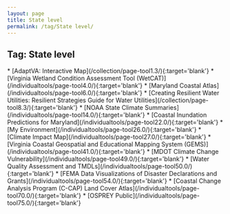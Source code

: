 ```yaml
---
layout: page
title: State level
permalink: /tag/State level/
---
```

<h2>Tag: State level</h2>
* [AdaptVA: Interactive Map](/collection/page-tool1.3/){:target='blank'}
* [Virginia Wetland Condition Assessment Tool (WetCAT)](/individualtools/page-tool4.0/){:target='blank'}
* [Maryland Coastal Atlas](/individualtools/page-tool6.0/){:target='blank'}
* [Creating Resilient Water Utilities: Resilient Strategies Guide for Water Utilities](/collection/page-tool8.3/){:target='blank'}
* [NOAA State Climate Summaries](/individualtools/page-tool14.0/){:target='blank'}
* [Coastal Inundation Predictions for Maryland](/individualtools/page-tool22.0/){:target='blank'}
* [My Environment](/individualtools/page-tool26.0/){:target='blank'}
* [Climate Impact Map](/individualtools/page-tool27.0/){:target='blank'}
* [Virginia Coastal Geospatial and Educational Mapping System (GEMS)](/individualtools/page-tool41.0/){:target='blank'}
* [MDOT Climate Change Vulnerability](/individualtools/page-tool49.0/){:target='blank'}
* [Water Quality Assessment and TMDLs](/individualtools/page-tool50.0/){:target='blank'}
* [FEMA Data Visualizations of Disaster Declarations and Grants](/individualtools/page-tool54.0/){:target='blank'}
* [Coastal Change Analysis Program (C-CAP) Land Cover Atlas](/individualtools/page-tool70.0/){:target='blank'}
* [OSPREY Public](/individualtools/page-tool75.0/){:target='blank'}
